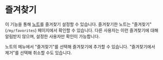 # 즐겨찾기
이 기능을 통해 [노트](./note.md)를 즐겨찾기 설정할 수 있습니다.
즐겨찾기한 노트는 "즐겨찾기"(`/my/favorites`) 페이지에서 확인할 수 있습니다.
다른 사용자는 이런 즐겨찾기에 대해 알림받지 않으며, 설정한 사용자만 확인이 가능합니다.

노트의 메뉴에서 "즐겨찾기"를 선택해 즐겨찾기에 추가할 수 있습니다. "즐겨찾기에서 제거"를 선택해 취소할 수도 있습니다.
